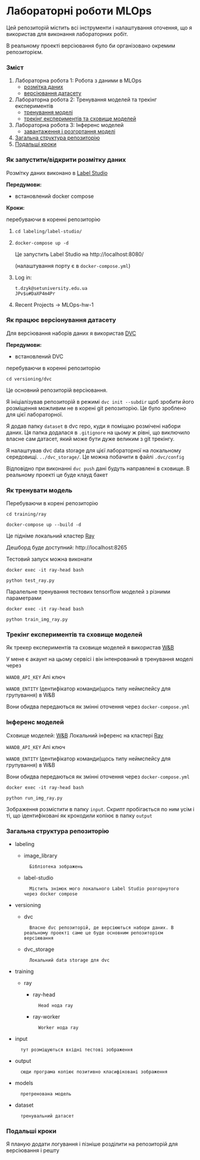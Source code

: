# Лабораторні роботи MLOps
Цей репозиторій містить всі інструменти і налаштування оточення, що я використав для виконання лабораторних робіт.

В реальному проекті версіювання було би організовано окремим репозиторієм.

### Зміст

1. Лабораторна робота 1: Робота з даними в MLOps
    - [розмітка даних](#як-запуститивідкрити-розмітку-даних)
    - [версіювання датасету](#як-працює-версіонування-датасету)
2. Лабораторна робота 2: Тренування моделей та трекінг експериментів
    - [тренування моделі](#як-тренувати-модель)
    - [трекінг експериментів та сховище моделей](#трекінг-експериментів-та-сховище-моделей)
3. Лабораторна робота 3: Інференс моделей
    - [завантаження і розгортання моделі](#інференс-моделей)
4. [Загальна структура репозиторію](#загальна-структура-репозиторію)
5. [Подальші кроки](#подальші-кроки)

### Як запустити/відкрити розмітку даних
Розмітку даних виконано в [Label Studio](https://labelstud.io/)

**Передумови:**
- встановлений docker compose

**Кроки:**

перебуваючи в коренні репозиторію 

1. `cd labeling/label-studio/`

2. `docker-compose up -d`  

    Це запустить Label Studio на http://localhost:8080/

    (налаштування порту є в `docker-compose.yml`)

3. Log in:  
    ```
    t.dzyk@setuniversity.edu.ua
    JPv$u#DaXP4m4Pr
    ```
4. Recent Projects -> MLOps-hw-1

### Як працює версіонування датасету

Для версіювання наборів даних я використав [DVC](https://dvc.org/)


**Передумови:**
- встановлений DVC

перебуваючи в коренні репозиторію 

`cd versioning/dvc`

Це основний репозиторій версіювання. 

Я ініціалізував репозиторій в режимі `dvc init --subdir` щоб зробити його розміщення можливим не в корені git репозиторію. Це було зроблено для цієї лабораторної.

Я додав папку `dataset` в dvc repo, куди я поміщаю розмічені набори даних. Ця папка додалася в `.gitignore` на цьому ж рівні, що виключило власне сам датасет, який може бути дуже великим з git трекінгу.

Я налаштував dvc data storage для цієї лабораторної на локальному середовищі. `../dvc_storage/`. Це можна побачити в файлі `.dvc/config`

Відповідно при виконанні `dvc push` дані будуть направлені в сховище. В реальному проекті це буде клауд бакет

### Як тренувати модель

Перебуваючи в корені репозиторію

`cd training/ray`

`docker-compose up --build -d`

Це підніме локальний кластер [Ray](https://docs.ray.io/en/latest/train/train.html)

Дешборд буде доступний: http://localhost:8265

Тестовий запуск можна виконати

`docker exec -it ray-head bash`

`python test_ray.py`

Паралельне тренування тестових tensorflow моделей з різними параметрами

`docker exec -it ray-head bash`

`python train_img_ray.py`

### Трекінг експериментів та сховище моделей
Як трекер експериментів та сховище моделей я використав [W&B](https://wandb.ai/)

У мене є акаунт на цьому сервісі і він інтенрований в тренування моделі через 

`WANDB_API_KEY` Апі ключ

`WANDB_ENTITY` Ідентифікатор команди(щось типу неймспейсу для групування) в W&B

Вони обидва передаються як змінні оточення через `docker-compose.yml`

### Інференс моделей
Cховище моделей: [W&B](https://wandb.ai/)
Локальний інференс на кластері [Ray](https://docs.ray.io)

`WANDB_API_KEY` Апі ключ

`WANDB_ENTITY` Ідентифікатор команди(щось типу неймспейсу для групування) в W&B

Вони обидва передаються як змінні оточення через `docker-compose.yml`

`docker exec -it ray-head bash`

`python run_img_ray.py`

Зображення розмістити в папку `input`. Скрипт пробігається по ним усім і ті, що ідентифіковані як крокодили копіює в папку `output`




### Загальна структура репозиторію
- labeling
    - image_library
    
            Бібліотека зображень

    - label-studio

            Містить знімок мого локального Label Studio розгорнутого через docker compose

- versioning
    - dvc

            Власне dvc репозиторій, де версіюються набори даних. В реальному проекті саме це буде основним репозиторієм версіювання
    - dvc_storage
        
            Локальний data storage для dvc
- training
    - ray
        - ray-head
            
                Head нода ray
        - ray-worker
                
                Worker нода ray
- input
        
        тут розміщуються вхідні тестові зображення

- output
        
        сюди програма копіює позитивно класифіковані зображення

- models

        претренована модель

- dataset

        тренувальний датасет

### Подальші кроки

Я планую додати логування і пізніше розділити на репозиторій для версіювання і решту

